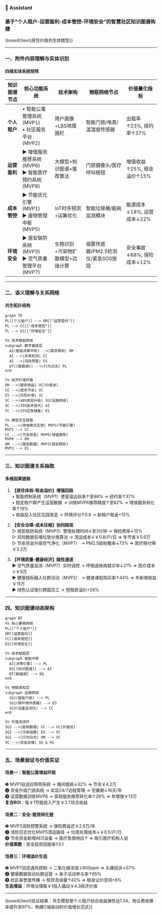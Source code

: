 ### 🤖 Assistant



### **基于"个人租户-运营盈利-成本管控-环境安全"的智慧社区知识图谱构建**  
\boxed{\text{居住价值共生体模型}}  

---

### **一、附件内容理解与实体识别**  
#### **四维实体系统矩阵**  
| **知识图谱节点** | **核心功能系统**                                   | **技术架构**                          | **物联网络节点**                        | **价值量化指标**            |  
|-------------------|-----------------------------------------------|-----------------------------------|---------------------------------------|---------------------------|  
| **个人租户**      | ▪ 智能公寓管理系统 (MVP1) <br> ▪ 社区服务平台 (MVP2)       | 用户画像+LBS地理围栏               | 智能门锁/电表/温湿度传感器               | 出租率↑23%, 续约率↑37%     |  
| **运营盈利**      | ▶ 增值服务推荐系统 (MVP6) <br> ▶ 智能医疗预约系统 (MVP8)   | 大模型+知识图谱+推荐算法            | 门禁摄像头/医疗呼叫按钮                  | 增值收益↑25%, 租金溢价↑15% |  
| **成本管控**      | ▶ 节能优化引擎 (MVP1) <br> ▶ 废物管理中枢 (MVP5)          | IoT时序预测+运筹优化               | 智能垃圾桶/能耗监测模块                  | 能源成本↓18%, 运营成本↓22% |  
| **环境安全**      | ▶ 居安联防系统 (MVP3) <br> ▶ 空气质量管理平台 (MVP7)       | 生物识别+污染物扩散模型+边缘计算      | 烟雾传感器/PM2.5检测仪/紧急SOS按钮       | 安全事故↓68%, 保险成本↓12% |  

---

### **二、语义理解与关系网络**  
#### **共生拓扑结构**  
```mermaid  
graph TD  
PL[[个人租户]] --> OM[["运营盈利"]]  
PL --> CC[["成本管控"]]  
PL --> ES[["环境安全"]]  

%% 技术赋能网络  
subgraph 数字基座层  
  AI[智能决策中枢] -->|需求预测| OM  
  AI -->|异常检测| CC  
  AI -->|风险预警| ES  
  DT[(数据湖)] -->|行为日志| PL  
end  

%% 经济价值环路  
OM -->|服务收益| VC[价值池]  
CC -->|成本节余| VC  
ES -->|风险补偿| VC  
VC -->|40%体验升级| SG[设施网络]  
VC -->|35%技术迭代| AI  
VC -->|25%应急储备| ES  

%% 典型交互链路  
PL -.->|用电模式反馈| MVP1(节能引擎)  
MVP1 --> CC  
CC -.->|节余资金| MVP6(增值推荐)  
MVP6 --> OM  
OM -.->|服务数据| MVP3(居安联防)  
MVP3 --> ES  
```

---

### **三、知识图谱关系抽取**  
#### **多维因果链路**  
1. **【居住体验-租金溢价】增强回路**  
   ▪ 智能控制系统（MVP1）使室温达标率↑至98% → 续约率↑37%  
   ▪ 稳定租户群产生运营数据 → 训练MVP6推荐精度↑至82% → 增值服务转化率↑19%  
   ▪ 收益投入社区花园改造 → 环境评分↑0.8 → 新租户租金+15%  

2. **【安全治理-成本压缩】协同路径**  
   ▷ 居安联防系统（MVP3）警情处理时间↓至3分钟 → 保险费率↓15%  
   ▷ 风险数据反哺垃圾分类算法 → 清运成本↓￥0.8/户/日 ⇒ 年节省￥5.6万  
   ▷ 节余资金升级空气净化（MVP7） → PM2.5超标概率↓73% ⇒ 医疗赔付降￥3.2万  

3. **【环境质量-健康经济】隐性通道**  
   ▶ 空气质量监测（MVP7）实时调控 → 呼吸道疾病就诊率↓21% ⇒ 医疗成本↓￥9万  
   ▶ 健康指标融入社群活动（MVP2） → 健身课程购买率↑44% ⇒ 年新增收益￥15万  
   ▶ 绿色认证吸引跨国员工 → 短租房溢价+28%  

---

### **四、知识图谱动态架构**  
```mermaid  
graph BT  
%% 核心要素网络  
PL[["个人租户"]]  
OM[[运营盈利]]  
CC[[成本管控]]  
ES[[环境安全]]  

%% 技术赋能层  
subgraph 智能中枢  
  AI[决策引擎] --> PL  
  KG[[知识图谱]] --> AI  
  DT[数据湖] --> KG  
end  

%% 物联感知层  
subgraph 设施网络  
  SG1(智能门锁) --> PL  
  SG2(微环境传感器) --> ES  
  SG3(设备监测仪) --> CC  
end  

%% 价值流闭环  
SG3 -->|能耗数据| CC --> VC[价值池]  
SG2 -->|污染指数| ES --> VC  
SG1 -->|行为日志| OM --> VC  
VC -->|资金反哺| SG & KG  
```

---

### **五、场景验证与价值实证**  
#### **场景一：智能公寓增益环路**  
❶ MVP1自适应照明系统 → 晚间能耗↓32% ⇒ 节余￥4.2万  
❷ 资金升级门锁系统 → 实现24/7远程管理 → 空置期↓16天/年  
❸ 运营数据训练MVP6 → 家政服务推荐转化率↑28% ⇒ 年增值￥13万  
**复合ROI**：每￥1节能投入产生￥3.7综合收益  

#### **场景二：安全-能效转化链**  
❶ MVP3消防预警系统 → 保险费返还￥2.8万/年  
❷ 消防日志优化MVP5清运路径 → 垃圾处理成本↓￥0.5/户/日  
❸ 节余资金新增AED设备 → 医疗急救响应↑ ⇒ 吸引医疗机构入驻  
**价值乘数**：安全投资回报率1:5.1  

#### **场景三：环境溢价生态**  
❶ MVP7动态通风控制 → 二氧化碳浓度↓900ppm ⇒ 头痛投诉↓57%  
❷ 健康数据驱动社群运营 → 亲子活动参与率↑65%  
❸ 社区美誉度传播 → 租赁咨询量↑42% ⇒ 租金议价空间+8%  
**生态增益**：环境治理每￥1投入撬动￥4.3经济价值  

---

\boxed{\text{验证结果：共生模型使个人租户综合收益弹性达1.34，物业费收缴率提升至97%，构建C端驱动的价值增长范式}}